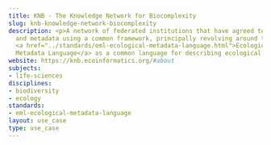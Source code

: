 ```yaml
---
title: KNB - The Knowledge Network for Biocomplexity
slug: knb-knowledge-network-biocomplexity
description: <p>A network of federated institutions that have agreed to share data
  and metadata using a common framework, principally revolving around the use of the
  <a href="../standards/eml-ecological-metadata-language.html">Ecological
  Metadata Language</a> as a common language for describing ecological data.</p>
website: https://knb.ecoinformatics.org/#about 
subjects:
- life-sciences
disciplines:
- biodiversity
- ecology
standards:
- eml-ecological-metadata-language
layout: use_case
type: use_case
---
```



